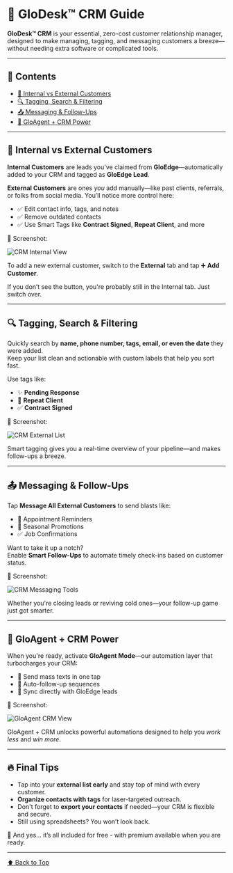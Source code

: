 # 🧠 GloDesk™ CRM Guide <a name="top"></a>

**GloDesk™ CRM** is your essential, zero-cost customer relationship manager, designed to make managing, tagging, and messaging customers a breeze—without needing extra software or complicated tools.

---

## 📂 Contents

- [👥 Internal vs External Customers](#internal-vs-external)
- [🔍 Tagging, Search & Filtering](#tagging-and-search)
- [📤 Messaging & Follow-Ups](#messaging-followups)
- [🧠 GloAgent + CRM Power](#gloagent-mode)

---

## 👥 Internal vs External Customers <a name="internal-vs-external"></a>

**Internal Customers** are leads you've claimed from **GloEdge**—automatically added to your CRM and tagged as **GloEdge Lead**.

**External Customers** are ones _you_ add manually—like past clients, referrals, or folks from social media. You’ll notice more control here:

- ✅ Edit contact info, tags, and notes
- ✅ Remove outdated contacts
- ✅ Use Smart Tags like **Contract Signed**, **Repeat Client**, and more

📸 Screenshot:

![CRM Internal View](../../assets/images/glodesk/glodesk1.png)

To add a new external customer, switch to the **External** tab and tap ➕ **Add Customer**.

If you don’t see the button, you're probably still in the Internal tab. Just switch over.

---

## 🔍 Tagging, Search & Filtering <a name="tagging-and-search"></a>

Quickly search by **name, phone number, tags, email, or even the date** they were added.  
Keep your list clean and actionable with custom labels that help you sort fast.

Use tags like:

- ✨ **Pending Response**
- 🔁 **Repeat Client**
- ✅ **Contract Signed**

📸 Screenshot:

![CRM External List](../../assets/images/glodesk/glodesk2.png)

Smart tagging gives you a real-time overview of your pipeline—and makes follow-ups a breeze.

---

## 📤 Messaging & Follow-Ups <a name="messaging-followups"></a>

Tap **Message All External Customers** to send blasts like:

- 🔔 Appointment Reminders
- 🎁 Seasonal Promotions
- ✅ Job Confirmations

Want to take it up a notch?  
Enable **Smart Follow-Ups** to automate timely check-ins based on customer status.

📸 Screenshot:

![CRM Messaging Tools](../../assets/images/glodesk/glodesk3.png)

Whether you're closing leads or reviving cold ones—your follow-up game just got smarter.

---

## 🧠 GloAgent + CRM Power <a name="gloagent-mode"></a>

When you're ready, activate **GloAgent Mode**—our automation layer that turbocharges your CRM:

- 📲 Send mass texts in one tap
- 🔁 Auto-follow-up sequences
- 🚀 Sync directly with GloEdge leads

📸 Screenshot:

![GloAgent CRM View](../../assets/images/glodesk/glodesk4.png)

GloAgent + CRM unlocks powerful automations designed to help you _work less_ and _win more_.

---

## 🔥 Final Tips <a name="final-tips"></a>

- Tap into your **external list early** and stay top of mind with every customer.
- **Organize contacts with tags** for laser-targeted outreach.
- Don't forget to **export your contacts** if needed—your CRM is flexible and secure.
- Still using spreadsheets? You won’t look back.

👀 And yes… it’s all included for free - with premium available when you are ready.

---

[⬆️ Back to Top](#top)
